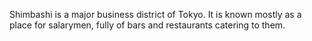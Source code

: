 Shimbashi is a major business district of Tokyo. It is known mostly as a place for salarymen, fully of bars and restaurants catering to them.